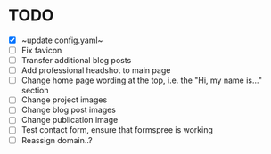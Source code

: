 # TODO
- [x] ~update config.yaml~
- [ ] Fix favicon
- [ ] Transfer additional blog posts
- [ ] Add professional headshot to main page
- [ ] Change home page wording at the top, i.e. the "Hi, my name is..." section
- [ ] Change project images
- [ ] Change blog post images
- [ ] Change publication image
- [ ] Test contact form, ensure that formspree is working
- [ ] Reassign domain..?
